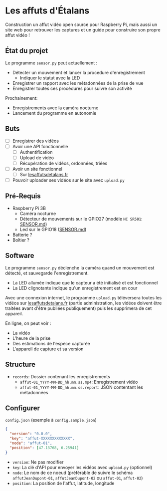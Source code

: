 # Les affuts d'Étalans
Construction un affut vidéo open source pour Raspberry Pi, mais aussi un site web pour retrouver les captures et un guide pour construire son propre affut vidéo !

## État du projet

Le programme `sensor.py` peut actuellement : 
- Détecter un mouvement et lancer la procedure d'enregistrement
  - Indiquer le statut avec la LED 
- Enregistrer un rapport avec les métadonnées de la prise de vue
- Enregistrer toutes ces procédures pour suivre son activité

Prochainement:
- Enregistrements avec la caméra nocturne
- Lancement du programme en autonomie

## Buts
- [ ] Enregistrer des vidéos
- [ ] Avoir une API fonctionnelle
  - [ ] Authentification
  - [ ] Upload de vidéo
  - [ ] Récupération de vidéos, ordonnées, triées
- [ ] Avoir un site fonctionnel
  - [ ] Sur [lesaffutsdetalans.fr](https://lesaffutsdetalans.fr) 
- [ ] Pouvoir uploader ses vidéos sur le site avec `upload.py`

## Pré-Requis
- Raspberry Pi 3B
  - Caméra nocturne
  - Détecteur de mouvements sur le GPIO27 (modèle `HC SR501`: [SENSOR.md]())
  - Led sur le GPIO18 ([SENSOR.md]())
- Batterie ?
- Boîtier ?

## Software

Le programme `sensor.py` déclenche la caméra quand un mouvement est détecté, et sauvegarde l'enregistrement.
- La LED allumée indique que le capteur a été initialisé et est fonctionnel
- La LED clignotante indique qu'un enregistrement est en cour

Avec une connexion internet, le programme `upload.py` téléversera toutes les vidéos sur [lesaffutsdetalans.fr](https://lesaffutsdetalans.fr) (partie administration, les vidéos doivent être traitées avant d'être publiées publiquement) puis les supprimera de cet appareil.

En ligne, on peut voir :
- La vidéo
- L'heure de la prise
- Des estimations de l'espèce capturée
- L'appareil de capture et sa version

## Structure

- `records`: Dossier contenant les enregistrements
  - `affut-01_YYYY-MM-DD_hh.mm.ss.mp4`: Enregistrement vidéo 
  - `affut-01_YYYY-MM-DD_hh.mm.ss.report`: JSON contentant les métadonnées 

## Configurer

`config.json` (exemple à `config.sample.json`)
```json
{
  "version": "0.0.0",
  "key": "affut-XXXXXXXXXXXXX",
  "node": "affut-01",
  "position": [47.13768, 6.25941]
}
```

- `version`: Ne pas modifier
- `key`: La clé d'API pour envoyer les vidéos avec `upload.py` (optionnel)
- `node`: Le nom de ce noeud (préférable de suivre le schéma `affutJeanDupont-01`, `affutJeanDupont-02` ou `affut-01`, `affut-02`)
- `position`: La position de l'affut, latitude, longitude
